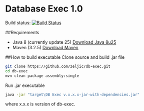 Database Exec 1.0
===
Build status: [![Build Status](https://travis-ci.org/zeljic/db-exec.svg?branch=master)](https://travis-ci.org/zeljic/db-exec)  

##Requirements
- Java 8 (currently update 25) [Download Java 8u25](http://www.oracle.com/technetwork/java/javase/downloads/jdk8-downloads-2133151.html)
- Maven (3.2.5) [Download Maven](http://maven.apache.org/download.cgi)

##How to build executable
Clone source and build .jar file
```bash
git clone https://github.com/zeljic/db-exec.git
cd db-exec
mvn clean package assembly:single
```

Run .jar executable
```bash
java -jar "target\DB Exec v.x.x.x-jar-with-dependencies.jar"
```
where x.x.x is version of db-exec.